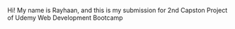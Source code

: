 Hi! My name is Rayhaan, and this is my submission for 2nd Capston Project of Udemy Web Development Bootcamp
